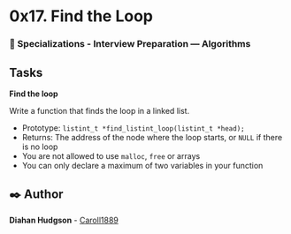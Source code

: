 # 0x17. Find the Loop
### :open_file_folder: Specializations - Interview Preparation ― Algorithms

## Tasks

**Find the loop**

Write a function that finds the loop in a linked list.

* Prototype: `listint_t *find_listint_loop(listint_t *head);`
* Returns: The address of the node where the loop starts, or `NULL` if there is no loop
* You are not allowed to use `malloc`, `free` or arrays
* You can only declare a maximum of two variables in your function

## :black_nib: Author 
**Diahan Hudgson**  -  [Caroll1889](https://github.com/Caroll1889)